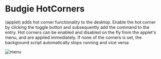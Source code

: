 # Budgie HotCorners

(applet) adds hot corner functionality to the desktop. Enable the hot corner by clicking the toggle button and subsequently add the command to the entry. 
Hot corners can be enabled and disabled on the fly from the applet's menu, and are applied immediately. If none of the corners is set, the background script automatically stops running and vice versa


![menu](https://github.com/UbuntuBudgie/budgie-extras/blob/master/budgie-hotcorners/menu.png)


